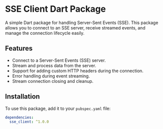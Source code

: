 # SSE Client Dart Package

A simple Dart package for handling Server-Sent Events (SSE). This package allows you to connect to an SSE server, receive streamed events, and manage the connection lifecycle easily. 

## Features

- Connect to a Server-Sent Events (SSE) server.
- Stream and process data from the server.
- Support for adding custom HTTP headers during the connection.
- Error handling during event streaming.
- Stream connection closing and cleanup.

## Installation

To use this package, add it to your `pubspec.yaml` file:

```yaml
dependencies:
  sse_client: ^1.0.0
